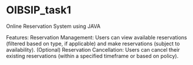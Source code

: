 # OIBSIP_task1
Online Reservation System using JAVA

Features:
Reservation Management: Users can view available reservations (filtered based on type, if applicable) and make reservations (subject to availability).
(Optional) Reservation Cancellation: Users can cancel their existing reservations (within a specified timeframe or based on policy).

